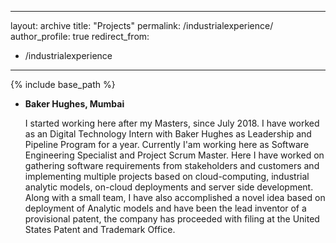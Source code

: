 
---
layout: archive
title: "Projects"
permalink: /industrialexperience/
author_profile: true
redirect_from:
  - /industrialexperience
---

{% include base_path %}


* **Baker Hughes, Mumbai**

  I started working here after my Masters, since July 2018. I have worked as an Digital Technology Intern with Baker Hughes as Leadership and Pipeline Program for a year. Currently I'am working here as Software Engineering Specialist and Project Scrum Master. Here I have worked on gathering software requirements from stakeholders and customers and implementing multiple projects based on cloud-computing, industrial analytic models, on-cloud deployments and server side development. Along with a small team, I have also accomplished a novel idea based on deployment of Analytic models and have been the lead inventor of a provisional patent, the company has proceeded with filing at the United States Patent and Trademark Office.
